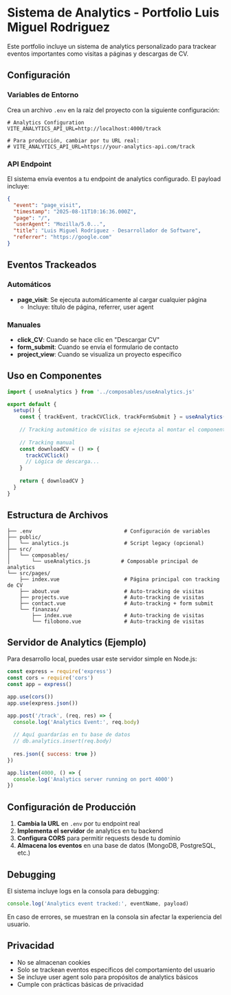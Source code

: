 # Sistema de Analytics - Portfolio Luis Miguel Rodriguez

Este portfolio incluye un sistema de analytics personalizado para trackear eventos importantes como visitas a páginas y descargas de CV.

## Configuración

### Variables de Entorno

Crea un archivo `.env` en la raíz del proyecto con la siguiente configuración:

```env
# Analytics Configuration
VITE_ANALYTICS_API_URL=http://localhost:4000/track

# Para producción, cambiar por tu URL real:
# VITE_ANALYTICS_API_URL=https://your-analytics-api.com/track
```

### API Endpoint

El sistema envía eventos a tu endpoint de analytics configurado. El payload incluye:

```json
{
  "event": "page_visit",
  "timestamp": "2025-08-11T10:16:36.000Z",
  "page": "/",
  "userAgent": "Mozilla/5.0...",
  "title": "Luis Miguel Rodriguez - Desarrollador de Software",
  "referrer": "https://google.com"
}
```

## Eventos Trackeados

### Automáticos
- **page_visit**: Se ejecuta automáticamente al cargar cualquier página
  - Incluye: título de página, referrer, user agent

### Manuales
- **click_CV**: Cuando se hace clic en "Descargar CV"
- **form_submit**: Cuando se envía el formulario de contacto
- **project_view**: Cuando se visualiza un proyecto específico

## Uso en Componentes

```javascript
import { useAnalytics } from '../composables/useAnalytics.js'

export default {
  setup() {
    const { trackEvent, trackCVClick, trackFormSubmit } = useAnalytics()
    
    // Tracking automático de visitas se ejecuta al montar el componente
    
    // Tracking manual
    const downloadCV = () => {
      trackCVClick()
      // Lógica de descarga...
    }
    
    return { downloadCV }
  }
}
```

## Estructura de Archivos

```
├── .env                              # Configuración de variables
├── public/
│   └── analytics.js                  # Script legacy (opcional)
├── src/
│   └── composables/
│       └── useAnalytics.js          # Composable principal de analytics
└── src/pages/
    ├── index.vue                     # Página principal con tracking de CV
    ├── about.vue                     # Auto-tracking de visitas
    ├── projects.vue                  # Auto-tracking de visitas
    ├── contact.vue                   # Auto-tracking + form submit
    └── finanzas/
        ├── index.vue                 # Auto-tracking de visitas
        └── filobono.vue              # Auto-tracking de visitas
```

## Servidor de Analytics (Ejemplo)

Para desarrollo local, puedes usar este servidor simple en Node.js:

```javascript
const express = require('express')
const cors = require('cors')
const app = express()

app.use(cors())
app.use(express.json())

app.post('/track', (req, res) => {
  console.log('Analytics Event:', req.body)
  
  // Aquí guardarías en tu base de datos
  // db.analytics.insert(req.body)
  
  res.json({ success: true })
})

app.listen(4000, () => {
  console.log('Analytics server running on port 4000')
})
```

## Configuración de Producción

1. **Cambia la URL** en `.env` por tu endpoint real
2. **Implementa el servidor** de analytics en tu backend
3. **Configura CORS** para permitir requests desde tu dominio
4. **Almacena los eventos** en una base de datos (MongoDB, PostgreSQL, etc.)

## Debugging

El sistema incluye logs en la consola para debugging:

```javascript
console.log('Analytics event tracked:', eventName, payload)
```

En caso de errores, se muestran en la consola sin afectar la experiencia del usuario.

## Privacidad

- No se almacenan cookies
- Solo se trackean eventos específicos del comportamiento del usuario
- Se incluye user agent solo para propósitos de analytics básicos
- Cumple con prácticas básicas de privacidad
